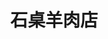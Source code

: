 ---
title: "石桌羊肉店"
description: "石桌羊肉店"
layout: shop
keywords:
  - 美食競賽
  - 台灣美食
  - 美食精選
datePublished: "2025-06-30"
dateModified: "2025-07-03"
city: "嘉義縣"
district: "竹崎鄉"
address: "嘉義縣竹崎鄉中和村石棹21之39號"
phone: "052562506"
geo: "23.472616480362042, 120.69662092781182"
google_map: "https://maps.app.goo.gl/bM6oijU6BwvzL9Gr7"
footinder: "https://footinder.com.tw/%E5%98%89%E7%BE%A9%E7%B8%A3%E7%AB%B9%E5%B4%8E%E9%84%89/128986/"
official: "https://www.facebook.com/Alishanmutton/"
award:
  - name: "500盤"
    year: "2024"
    entries:
      - dishes:
          - "羊肉爐"

---